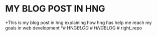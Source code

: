 # MY BLOG POST IN HNG #
*This is my blog post in hng explaining how hng has help me reach my goals in web development  *#   H N G _ B L O G  
 #   H N G _ B L O G  
 #   r i g h t _ r e p o  
 